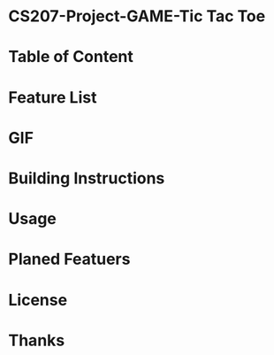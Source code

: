 # CS207-Project-GAME-Tic Tac Toe

# Table of Content

# Feature List

# GIF

# Building Instructions

# Usage

# Planed Featuers

# License

# Thanks
